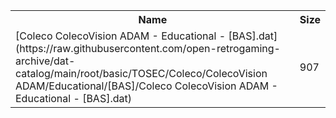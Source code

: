 <table>
<tr><th>Name</th><th>Size</th></tr>
<tr><td>[Coleco ColecoVision ADAM - Educational - [BAS].dat](https://raw.githubusercontent.com/open-retrogaming-archive/dat-catalog/main/root/basic/TOSEC/Coleco/ColecoVision ADAM/Educational/[BAS]/Coleco ColecoVision ADAM - Educational - [BAS].dat)</td><td>907</td></tr>
</table>
